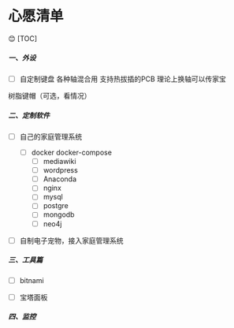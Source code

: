 # 心愿清单
:blush:
[TOC]


##### 一、外设



- [ ] 自定制键盘 各种轴混合用 支持热拔插的PCB  理论上换轴可以传家宝

树脂键帽（可选，看情况）





##### 二、定制软件

- [ ] 自己的家庭管理系统
    - [ ] docker docker-compose
        - [ ] mediawiki
        - [ ] wordpress
        - [ ] Anaconda
        - [ ] nginx
        - [ ] mysql
        - [ ] postgre
        - [ ] mongodb
        - [ ] neo4j 
- [ ] 自制电子宠物，接入家庭管理系统


##### 三、工具篇
- [ ] bitnami
- [ ] 宝塔面板



##### 四、监控
